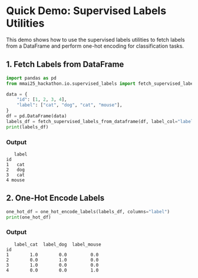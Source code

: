 # Quick Demo: Supervised Labels Utilities

This demo shows how to use the supervised labels utilities to fetch labels from a DataFrame and perform one-hot encoding for classification tasks.

## 1. Fetch Labels from DataFrame

```python
import pandas as pd
from mmai25_hackathon.io.supervised_labels import fetch_supervised_labels_from_dataframe, one_hot_encode_labels

data = {
    "id": [1, 2, 3, 4],
    "label": ["cat", "dog", "cat", "mouse"],
}
df = pd.DataFrame(data)
labels_df = fetch_supervised_labels_from_dataframe(df, label_col="label", index_col="id")
print(labels_df)
```

### Output

```
   label
id      
1   cat
2   dog
3   cat
4 mouse
```

## 2. One-Hot Encode Labels

```python
one_hot_df = one_hot_encode_labels(labels_df, columns="label")
print(one_hot_df)
```

### Output

```
   label_cat  label_dog  label_mouse
id                                
1        1.0        0.0         0.0
2        0.0        1.0         0.0
3        1.0        0.0         0.0
4        0.0        0.0         1.0
```
